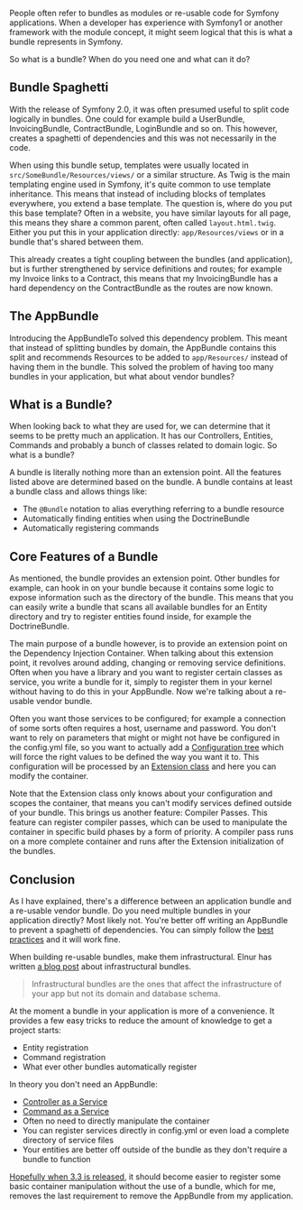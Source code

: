 [//]: # (TITLE: What are Bundles in Symfony?)
[//]: # (DATE: 2016-11-24T11:00:00+01:00)
[//]: # (TAGS: Symfony, Bundle, Module, Extension, DIC, Dependency Injection Container)

People often refer to bundles as modules or re-usable code for Symfony applications. When a developer has
experience with Symfony1 or another framework with the module concept, it might seem logical that this is what a bundle
represents in Symfony.

So what is a bundle? When do you need one and what can it do?

## Bundle Spaghetti
With the release of Symfony 2.0, it was often presumed useful to split code logically
in bundles. One could for example build a UserBundle, InvoicingBundle, ContractBundle, LoginBundle and so on. This
however, creates a spaghetti of dependencies and this was not necessarily in the code.

When using this bundle setup, templates were usually located in `src/SomeBundle/Resources/views/` or a similar
structure. As Twig is the main templating engine used in Symfony, it's quite common to use template inheritance. This
means that instead of including blocks of templates everywhere, you extend a base template. The question is, where do
you put this base template? Often in a website, you have similar layouts for all page, this means they share a common
parent, often called `layout.html.twig`. Either you put this in your application directly: `app/Resources/views` or
in a bundle that's shared between them.

This already creates a tight coupling between the bundles (and application), but is further strengthened by service
definitions and routes; for example my Invoice links to a Contract, this means that my InvoicingBundle has a hard dependency
on the ContractBundle as the routes are now known.

## The AppBundle
Introducing the AppBundleTo solved this dependency problem. This meant that instead of splitting bundles
by domain, the AppBundle contains this split and recommends Resources to be added to `app/Resources/` instead
of having them in the bundle. This solved the problem of having too many bundles in your application, but what about
vendor bundles?

## What is a Bundle?
When looking back to what they are used for, we can determine that it seems to be pretty much an application. It has our
Controllers, Entities, Commands and probably a bunch of classes related to domain logic. So what is a bundle?

A bundle is literally nothing more than an extension point. All the features listed above are determined based on the
bundle. A bundle contains at least a bundle class and allows things like:
 - The `@Bundle` notation to alias everything referring to a bundle resource
 - Automatically finding entities when using the DoctrineBundle
 - Automatically registering commands

## Core Features of a Bundle
As mentioned, the bundle provides an extension point. Other bundles for example, can hook in on your bundle because it contains some
logic to expose information such as the directory of the bundle. This means that you can easily write a bundle that
scans all available bundles for an Entity directory and try to register entities found inside, for example the DoctrineBundle.

The main purpose of a bundle however, is to provide an extension point on the Dependency Injection Container. When
talking about this extension point, it revolves around adding, changing or removing service definitions. Often
when you have a library and you want to register certain classes as service, you write a bundle for it, simply to
register them in your kernel without having to do this in your AppBundle. Now we're talking about a re-usable vendor
bundle.

Often you want those services to be configured; for example a connection of some sorts often requires a host, username and
password. You don't want to rely on parameters that might or might not have be configured in the config.yml file, so you want
to actually add a [Configuration tree][config docs] which will force the right values to be defined the way you want it
to. This configuration will be processed by an [Extension class][extension docs] and here you can modify the
container.

Note that the Extension class only knows about your configuration and scopes the container, that
means you can't modify services defined outside of your bundle. This brings us another feature: Compiler
Passes. This feature can register compiler passes, which can be used to manipulate the container in
specific build phases by a form of priority. A compiler pass runs on a more complete container and runs
after the Extension initialization of the bundles.

## Conclusion
As I have explained, there's a difference between an application bundle and a re-usable vendor bundle. Do you need
multiple bundles in your application directly? Most likely not. You're better off writing an AppBundle to prevent
a spaghetti of dependencies. You can simply follow the [best practices][best practices] and it will work fine.

When building re-usable bundles, make them infrastructural. Elnur has written [a blog post][elnur blog post]
about infrastructural bundles.

> Infrastructural bundles are the ones that affect the infrastructure of your app but not its domain and database
  schema.

At the moment a bundle in your application is more of a convenience. It provides a few easy tricks to reduce
the amount of knowledge to get a project starts:
 - Entity registration
 - Command registration
 - What ever other bundles automatically register

In theory you don't need an AppBundle:
 - [Controller as a Service][controller service]
 - [Command as a Service][command service]
 - Often no need to directly manipulate the container
 - You can register services directly in config.yml or even load a complete directory of service files
 - Your entities are better off outside of the bundle as they don't require a bundle to function

[Hopefully when 3.3 is released][3.3 pr], it should become easier to register some basic container manipulation without
the use of a bundle, which for me, removes the last requirement to remove the AppBundle from my application.

[config docs]: https://symfony.com/doc/3.1/components/config/definition.html
[extension docs]: https://symfony.com/doc/3.1/bundles/extension.html
[best practices]: http://symfony.com/doc/current/best_practices/index.html
[elnur blog post]: http://elnur.pro/use-only-infrastructural-bundles-in-symfony/
[controller service]: http://symfony.com/doc/current/controller/service.html
[command service]: https://symfony.com/doc/current/console/commands_as_services.html
[3.3 pr]: https://github.com/symfony/symfony/pull/20107

